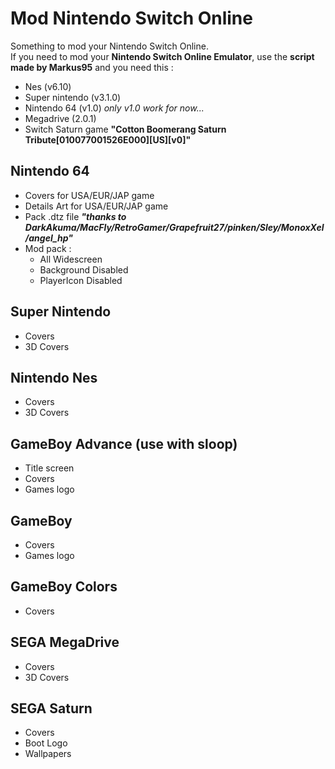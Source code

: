 # Mod Nintendo Switch Online
Something to mod your Nintendo Switch Online.  
If you need to mod your __Nintendo Switch Online Emulator__, use the __script made by Markus95__ and you need this :
* Nes (v6.10)
* Super nintendo (v3.1.0)
* Nintendo 64 (v1.0) _only v1.0 work for now..._
* Megadrive (2.0.1)
* Switch Saturn game __"Cotton Boomerang Saturn Tribute[010077001526E000][US][v0]"__

## Nintendo 64
* Covers for USA/EUR/JAP game
* Details Art for USA/EUR/JAP game
* Pack .dtz file ___"thanks to DarkAkuma/MacFly/RetroGamer/Grapefruit27/pinken/Sley/MonoxXel/angel_hp"___
* Mod pack :
  * All Widescreen
  * Background Disabled
  * PlayerIcon Disabled

## Super Nintendo
* Covers
* 3D Covers

## Nintendo Nes
* Covers
* 3D Covers

## GameBoy Advance (use with sloop)
* Title screen
* Covers
* Games logo

## GameBoy
* Covers
* Games logo

## GameBoy Colors
* Covers

## SEGA MegaDrive
* Covers
* 3D Covers

## SEGA Saturn
* Covers
* Boot Logo
* Wallpapers
